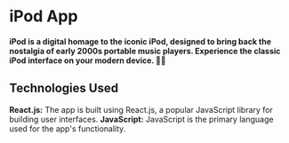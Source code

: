 

# iPod App
#### iPod is a digital homage to the iconic iPod, designed to bring back the nostalgia of early 2000s portable music players. Experience the classic iPod interface on your modern device. 🎵📱

## Technologies Used
**React.js:** The app is built using React.js, a popular JavaScript library for building user interfaces.
**JavaScript:** JavaScript is the primary language used for the app's functionality.
